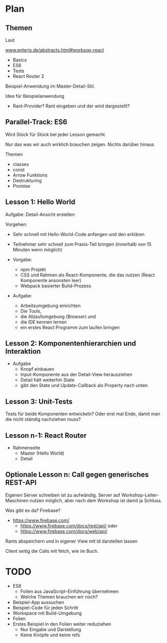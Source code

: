 Plan
====

Themen
------

Laut

www.enterjs.de/abstracts.html#worksop-react
- Basics
- ES6
- Tests
- React Router 2

Beispiel-Anwendung im Master-Detail-Stil.

Idee für Beispielanwendung
* Rant-Provider? Rant eingeben und der wird dargestellt?


Parallel-Track: ES6
-------------------

Wird Stück für Stück bei jeder Lesson gemacht.

Nur das was wir auch wirklich brauchen zeigen. Nichts darüber hinaus

Themen
* classes
* const
* Arrow Funktions
* Destrukturing
* Promise


Lesson 1: Hello World
---------------------

Aufgabe: Detail-Ansicht erstellen

Vorgehen:
* Sehr schnell mit Hello-World-Code anfangen und den erklären
* Teilnehmer sehr schnell zum Praxis-Teil bringen (innerhalb von 15 Minuten wenn möglich)

* Vorgabe:
  * npm Projekt
  * CSS und Rahmen als React-Komponente, die das nutzen (React Komponente ansonsten leer)
  * Webpack basierter Build-Prozess

* Aufgabe:
  * Arbeitsumgebung einrichten
  * Die Tools,
  * die Ablaufumgebung (Browser) und
  * die IDE kennen lernen
  * ein erstes React Programm zum laufen bringen

Lesson 2: Komponentenhierarchien und Interaktion
------------------------------------------------

* Aufgabe
  * Knopf einbauen
  * Input-Komponente aus der Detail-View herausziehen
  * Detail hält weiterhin State
  * gibt den State und Update-Callback als Property nach unten


Lesson 3: Unit-Tests
--------------------

Tests für beide Komponenten entwickeln? Oder erst mal Ende, damit man die nicht ständig nachziehen muss?


Lesson n-1: React Router
------------------------

* Rahmenseite
  * Master (Hello World)
  * Detail

Optionale Lesson n: Call gegen generisches REST-API
---------------------------------------------------

Eigenen Server schreiben ist zu aufwändig. Server auf Workshop-Leiter-Maschinen nutzen möglich, aber nach dem Workshop ist damit ja Schluss.

Was gibt es da? Firebase?
* https://www.firebase.com/
  * https://www.firebase.com/docs/rest/api/ oder
  * https://www.firebase.com/docs/web/api/

Rants abspeichern und in eigener View mit Id darstellen lassen

Client seitig die Calls mit fetch, wie im Buch.

TODO
====

* ES6
  * Folien aus JavaScript-Einführung übernehmen
  * Welche Themen brauchen wir noch?
* Beispiel-App aussuchen
* Beispiel-Code für jeden Schritt
* Workspace mit Build-Umgebung
* Folien
* Erstes Beispiel in den Folien weiter reduziehen
  * Nur Eingabe und Darstellung
  * Keine Knöpfe und keine refs
